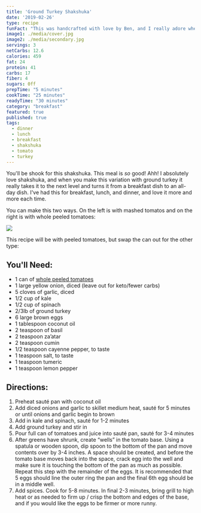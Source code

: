 ```yaml
---
title: 'Ground Turkey Shakshuka'
date: '2019-02-26'
type: recipe
funFact: "This was handcrafted with love by Ben, and I really adore when he makes it for me."
image1: ./media/cover.jpg
image2: ./media/secondary.jpg
servings: 3
netCarbs: 12.6
calories: 459
fat: 24
protein: 41
carbs: 17
fiber: 4
sugars: 0ff
prepTime: "5 minutes"
cookTime: "25 minutes"
readyTime: "30 minutes"
category: "breakfast"
featured: true
published: true
tags:
  - dinner
  - lunch
  - breakfast
  - shakshuka
  - tomato
  - turkey
---
```


You'll be shook for this shakshuka. This meal is *so* good! Ahh! I absolutely love shakshuka, and when you make this variation with ground turkey it really takes it to the next level and turns it from a breakfast dish to an all-day dish. I've had this for breakfast, lunch, and dinner, and love it more and more each time.

You can make this two ways. On the left is with mashed tomatos and on the right is with whole peeled tomatoes:

![](/media/twoways.jpg)

This recipe will be with peeled tomatoes, but swap the can out for the other type:

## You'll Need:

- 1 can of [whole peeled tomatoes](https://amzn.to/2XD6YxU)
- 1 large yellow onion, diced (leave out for keto/fewer carbs)
- 5 cloves of garlic, diced
- 1/2 cup of kale
- 1/2 cup of spinach
- 2/3lb of ground turkey
- 6 large brown eggs
- 1 tablespoon coconut oil
- 2 teaspoon of basil
- 2 teaspoon za’atar
- 2 teaspoon cumin
- 1/2 teaspoon cayenne pepper, to taste
- 1 teaspoon salt, to taste
- 1 teaspoon tumeric
- 1 teaspoon lemon pepper

## Directions:

1. Preheat sauté pan with coconut oil
2. Add diced onions and garlic to skillet medium heat, sauté for 5 minutes or until onions and garlic begin to brown
3. Add in kale and spinach, sauté for 1-2 minutes
4. Add ground turkey and stir in
5. Pour full can of tomatoes and juice into sauté pan, sauté for 3-4 minutes
6. After greens have shrunk, create “wells” in the tomato base. Using a spatula or wooden spoon, dip spoon to the bottom of the pan and move contents over by 3-4 inches. A space should be created, and before the tomato base moves back into the space, crack egg into the well and make sure it is touching the bottom of the pan as much as possible. Repeat this step with the remainder of the eggs. It is recommended that 5 eggs should line the outer ring the pan and the final 6th egg should be in a middle well.
7. Add spices. Cook for 5-8 minutes. In final 2-3 minutes, bring grill to high heat or as needed to firm up / crisp the bottom and edges of the base, and if you would like the eggs to be firmer or more runny.